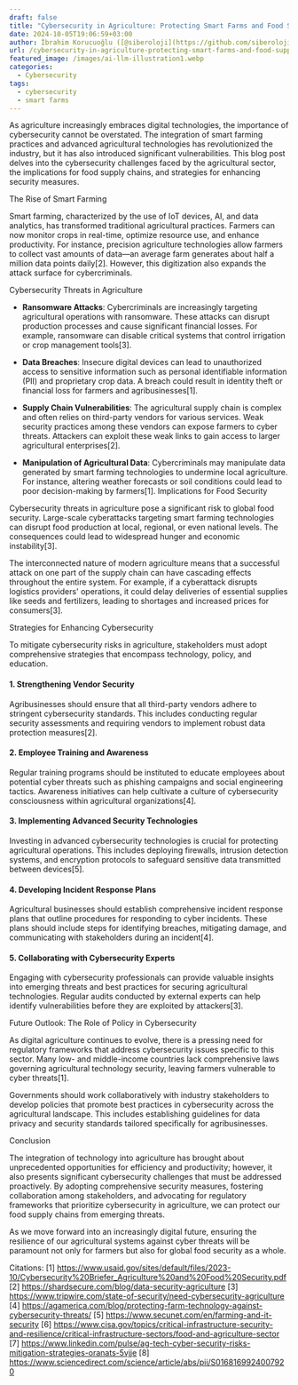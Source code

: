 ```yaml
---
draft: false
title: "Cybersecurity in Agriculture: Protecting Smart Farms and Food Supply Chains"
date: 2024-10-05T19:06:59+03:00
author: İbrahim Korucuoğlu ([@siberoloji](https://github.com/siberoloji))
url: /cybersecurity-in-agriculture-protecting-smart-farms-and-food-supply-chains/
featured_image: /images/ai-llm-illustration1.webp
categories:
  - Cybersecurity
tags:
  - cybersecurity
  - smart farms
---
```



As agriculture increasingly embraces digital technologies, the importance of cybersecurity cannot be overstated. The integration of smart farming practices and advanced agricultural technologies has revolutionized the industry, but it has also introduced significant vulnerabilities. This blog post delves into the cybersecurity challenges faced by the agricultural sector, the implications for food supply chains, and strategies for enhancing security measures.



The Rise of Smart Farming



Smart farming, characterized by the use of IoT devices, AI, and data analytics, has transformed traditional agricultural practices. Farmers can now monitor crops in real-time, optimize resource use, and enhance productivity. For instance, precision agriculture technologies allow farmers to collect vast amounts of data—an average farm generates about half a million data points daily[2]. However, this digitization also expands the attack surface for cybercriminals.



Cybersecurity Threats in Agriculture


* **Ransomware Attacks**: Cybercriminals are increasingly targeting agricultural operations with ransomware. These attacks can disrupt production processes and cause significant financial losses. For example, ransomware can disable critical systems that control irrigation or crop management tools[3].

* **Data Breaches**: Insecure digital devices can lead to unauthorized access to sensitive information such as personal identifiable information (PII) and proprietary crop data. A breach could result in identity theft or financial loss for farmers and agribusinesses[1].

* **Supply Chain Vulnerabilities**: The agricultural supply chain is complex and often relies on third-party vendors for various services. Weak security practices among these vendors can expose farmers to cyber threats. Attackers can exploit these weak links to gain access to larger agricultural enterprises[2].

* **Manipulation of Agricultural Data**: Cybercriminals may manipulate data generated by smart farming technologies to undermine local agriculture. For instance, altering weather forecasts or soil conditions could lead to poor decision-making by farmers[1].
Implications for Food Security



Cybersecurity threats in agriculture pose a significant risk to global food security. Large-scale cyberattacks targeting smart farming technologies can disrupt food production at local, regional, or even national levels. The consequences could lead to widespread hunger and economic instability[3].



The interconnected nature of modern agriculture means that a successful attack on one part of the supply chain can have cascading effects throughout the entire system. For example, if a cyberattack disrupts logistics providers' operations, it could delay deliveries of essential supplies like seeds and fertilizers, leading to shortages and increased prices for consumers[3].



Strategies for Enhancing Cybersecurity



To mitigate cybersecurity risks in agriculture, stakeholders must adopt comprehensive strategies that encompass technology, policy, and education.


#### 1. Strengthening Vendor Security



Agribusinesses should ensure that all third-party vendors adhere to stringent cybersecurity standards. This includes conducting regular security assessments and requiring vendors to implement robust data protection measures[2].


#### 2. Employee Training and Awareness



Regular training programs should be instituted to educate employees about potential cyber threats such as phishing campaigns and social engineering tactics. Awareness initiatives can help cultivate a culture of cybersecurity consciousness within agricultural organizations[4].


#### 3. Implementing Advanced Security Technologies



Investing in advanced cybersecurity technologies is crucial for protecting agricultural operations. This includes deploying firewalls, intrusion detection systems, and encryption protocols to safeguard sensitive data transmitted between devices[5].


#### 4. Developing Incident Response Plans



Agricultural businesses should establish comprehensive incident response plans that outline procedures for responding to cyber incidents. These plans should include steps for identifying breaches, mitigating damage, and communicating with stakeholders during an incident[4].


#### 5. Collaborating with Cybersecurity Experts



Engaging with cybersecurity professionals can provide valuable insights into emerging threats and best practices for securing agricultural technologies. Regular audits conducted by external experts can help identify vulnerabilities before they are exploited by attackers[3].



Future Outlook: The Role of Policy in Cybersecurity



As digital agriculture continues to evolve, there is a pressing need for regulatory frameworks that address cybersecurity issues specific to this sector. Many low- and middle-income countries lack comprehensive laws governing agricultural technology security, leaving farmers vulnerable to cyber threats[1].



Governments should work collaboratively with industry stakeholders to develop policies that promote best practices in cybersecurity across the agricultural landscape. This includes establishing guidelines for data privacy and security standards tailored specifically for agribusinesses.



Conclusion



The integration of technology into agriculture has brought about unprecedented opportunities for efficiency and productivity; however, it also presents significant cybersecurity challenges that must be addressed proactively. By adopting comprehensive security measures, fostering collaboration among stakeholders, and advocating for regulatory frameworks that prioritize cybersecurity in agriculture, we can protect our food supply chains from emerging threats.



As we move forward into an increasingly digital future, ensuring the resilience of our agricultural systems against cyber threats will be paramount not only for farmers but also for global food security as a whole.



Citations: [1] https://www.usaid.gov/sites/default/files/2023-10/Cybersecurity%20Briefer_Agriculture%20and%20Food%20Security.pdf [2] https://shardsecure.com/blog/data-security-agriculture [3] https://www.tripwire.com/state-of-security/need-cybersecurity-agriculture [4] https://agamerica.com/blog/protecting-farm-technology-against-cybersecurity-threats/ [5] https://www.secunet.com/en/farming-and-it-security [6] https://www.cisa.gov/topics/critical-infrastructure-security-and-resilience/critical-infrastructure-sectors/food-and-agriculture-sector [7] https://www.linkedin.com/pulse/ag-tech-cyber-security-risks-mitigation-strategies-oranats-5vjje [8] https://www.sciencedirect.com/science/article/abs/pii/S0168169924007920
